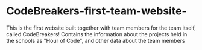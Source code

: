 # CodeBreakers-first-team-website-
This is the first website built together with team members for the team itself, called CodeBreakers! Contains the information about the projects held in the schools as "Hour of Code", and other data about the team members
